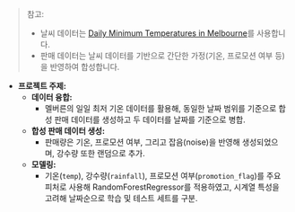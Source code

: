 > 참고:
> 
> - 날씨 데이터는 [Daily Minimum Temperatures in Melbourne](https://raw.githubusercontent.com/jbrownlee/Datasets/master/daily-min-temperatures.csv)를 사용합니다.
> - 판매 데이터는 날씨 데이터를 기반으로 간단한 가정(기온, 프로모션 여부 등)을 반영하여 합성합니다.

- **프로젝트 주제:**
    - **데이터 융합:**
        - 멜버른의 일일 최저 기온 데이터를 활용해, 동일한 날짜 범위를 기준으로 합성 판매 데이터를 생성하고 두 데이터를 날짜를 기준으로 병합.
    - **합성 판매 데이터 생성:**
        - 판매량은 기온, 프로모션 여부, 그리고 잡음(noise)을 반영해 생성되었으며, 강수량 또한 랜덤으로 추가.
    - **모델링:**
        - 기온(`temp`), 강수량(`rainfall`), 프로모션 여부(`promotion_flag`)를 주요 피처로 사용해 RandomForestRegressor를 적용하였고, 시계열 특성을 고려해 날짜순으로 학습 및 테스트 세트를 구분.
